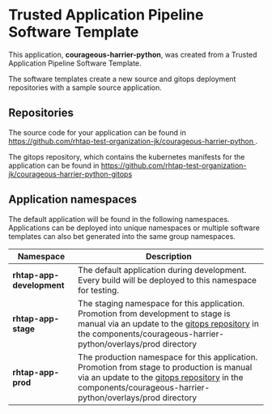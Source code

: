 # Trusted Application Pipeline Software Template

This application, **courageous-harrier-python**, was created from a Trusted Application Pipeline Software Template.

The software templates create a new source and gitops deployment repositories with a sample source application. 

## Repositories

The source code for your application can be found in [https://github.com/rhtap-test-organization-jk/courageous-harrier-python ](https://github.com/rhtap-test-organization-jk/courageous-harrier-python ).
 
The gitops repository, which contains the kubernetes manifests for the application can be found in 
[https://github.com/rhtap-test-organization-jk/courageous-harrier-python-gitops ](https://github.com/rhtap-test-organization-jk/courageous-harrier-python-gitops ) 

## Application namespaces 

The default application will be found in the following namespaces. Applications can be deployed into unique namespaces or multiple software templates can also bet generated into the same group namespaces.  

|  Namespace   |  Description   |  
| -------- | -------- |   
| **rhtap-app-development** | The default application during development. Every build will be deployed to this namespace for testing. | 
| **rhtap-app-stage** | The staging namespace for this application. Promotion from development to stage is manual via an update to the [gitops repository](https://github.com/rhtap-test-organization-jk/courageous-harrier-python-gitops ) in the components/courageous-harrier-python/overlays/prod directory |  
| **rhtap-app-prod** | The production namespace for this application. Promotion from stage to production is manual via an update to the [gitops repository](https://github.com/rhtap-test-organization-jk/courageous-harrier-python-gitops ) in the components/courageous-harrier-python/overlays/prod directory | 